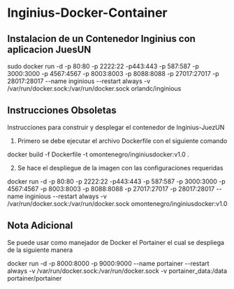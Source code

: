 # Inginius-Docker-Container

## Instalacion de un Contenedor Inginius con aplicacion JuesUN

sudo docker run -d -p 80:80 -p 2222:22 -p443:443 -p 587:587 -p 3000:3000 -p 4567:4567 -p 8003:8003 -p 8088:8088 -p 27017:27017 -p 28017:28017 --name inginious --restart always -v /var/run/docker.sock:/var/run/docker.sock orlandc/inginious

## Instrucciones Obsoletas

Instrucciones para construir y desplegar el contenedor de Inginius-JuezUN

1. Primero se debe ejecutar el archivo Dockerfile con el siguiente comando

docker build -f Dockerfile -t omontenegro/inginiusdocker:v1.0 . 

2. Se hace el despliegue de la imagen con las configuraciones requeridas

docker run -d -p 80:80 -p 2222:22 -p443:443 -p 587:587 -p 3000:3000 -p 4567:4567 -p 8003:8003 -p 8088:8088 -p 27017:27017 -p 28017:28017 --name inginious --restart always -v /var/run/docker.sock:/var/run/docker.sock omontenegro/inginiusdocker:v1.0

## Nota Adicional

Se puede usar como manejador de Docker el Portainer el cual se despliega de la siguiente manera

docker run -d -p 8000:8000 -p 9000:9000 --name portainer --restart always -v /var/run/docker.sock:/var/run/docker.sock -v portainer_data:/data portainer/portainer
